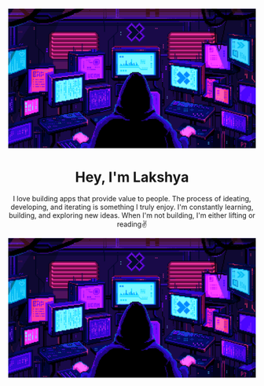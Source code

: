 ![Cool GIF](https://github.com/Lakshyyaa/Lakshyyaa/blob/main/gitbanner.gif)

<div align="center">
  <h1>Hey, I'm Lakshya</h1>
</div>
<p align="center">
    I love building apps that provide value to people. The process of ideating, developing, and iterating is something I truly enjoy. I'm constantly learning, building, and exploring new ideas. When I'm not building, I'm either lifting or reading✌️
</p>

![Cool GIF](https://github.com/Lakshyyaa/Lakshyyaa/blob/main/gitbanner.gif)

